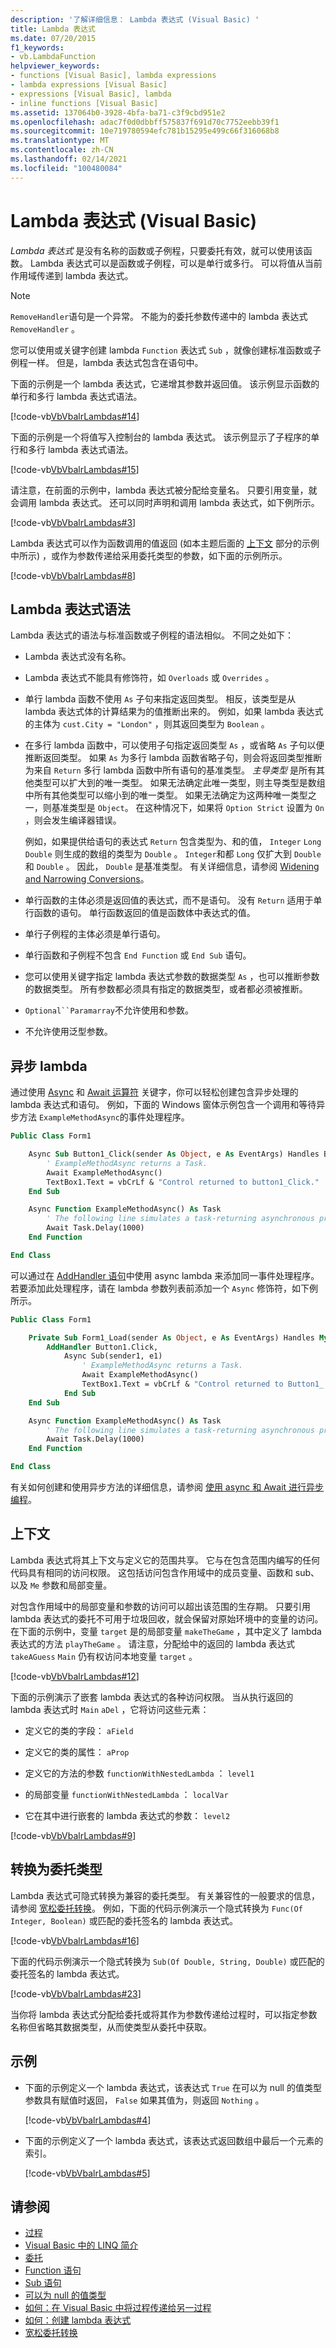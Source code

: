 ```yaml
---
description: '了解详细信息： Lambda 表达式 (Visual Basic) '
title: Lambda 表达式
ms.date: 07/20/2015
f1_keywords:
- vb.LambdaFunction
helpviewer_keywords:
- functions [Visual Basic], lambda expressions
- lambda expressions [Visual Basic]
- expressions [Visual Basic], lambda
- inline functions [Visual Basic]
ms.assetid: 137064b0-3928-4bfa-ba71-c3f9cbd951e2
ms.openlocfilehash: adac7f0d0dbbff575837f691d70c7752eebb39f1
ms.sourcegitcommit: 10e719780594efc781b15295e499c66f316068b8
ms.translationtype: MT
ms.contentlocale: zh-CN
ms.lasthandoff: 02/14/2021
ms.locfileid: "100480084"
---
```

# <a name="lambda-expressions-visual-basic"></a>Lambda 表达式 (Visual Basic)

*Lambda 表达式* 是没有名称的函数或子例程，只要委托有效，就可以使用该函数。 Lambda 表达式可以是函数或子例程，可以是单行或多行。 可以将值从当前作用域传递到 lambda 表达式。

> [!NOTE]
> `RemoveHandler`语句是一个异常。 不能为的委托参数传递中的 lambda 表达式 `RemoveHandler` 。

您可以使用或关键字创建 lambda `Function` 表达式 `Sub` ，就像创建标准函数或子例程一样。 但是，lambda 表达式包含在语句中。

下面的示例是一个 lambda 表达式，它递增其参数并返回值。 该示例显示函数的单行和多行 lambda 表达式语法。

[!code-vb[VbVbalrLambdas#14](~/samples/snippets/visualbasic/VS_Snippets_VBCSharp/VbVbalrLambdas/VB/Class1.vb#14)]

下面的示例是一个将值写入控制台的 lambda 表达式。 该示例显示了子程序的单行和多行 lambda 表达式语法。

[!code-vb[VbVbalrLambdas#15](~/samples/snippets/visualbasic/VS_Snippets_VBCSharp/VbVbalrLambdas/VB/Class1.vb#15)]

请注意，在前面的示例中，lambda 表达式被分配给变量名。 只要引用变量，就会调用 lambda 表达式。 还可以同时声明和调用 lambda 表达式，如下例所示。

[!code-vb[VbVbalrLambdas#3](~/samples/snippets/visualbasic/VS_Snippets_VBCSharp/VbVbalrLambdas/VB/Class1.vb#3)]

Lambda 表达式可以作为函数调用的值返回 (如本主题后面的 [上下文](#context) 部分的示例中所示) ，或作为参数传递给采用委托类型的参数，如下面的示例所示。

[!code-vb[VbVbalrLambdas#8](~/samples/snippets/visualbasic/VS_Snippets_VBCSharp/VbVbalrLambdas/VB/Class2.vb#8)]

## <a name="lambda-expression-syntax"></a>Lambda 表达式语法

Lambda 表达式的语法与标准函数或子例程的语法相似。 不同之处如下：

- Lambda 表达式没有名称。

- Lambda 表达式不能具有修饰符，如 `Overloads` 或 `Overrides` 。

- 单行 lambda 函数不使用 `As` 子句来指定返回类型。 相反，该类型是从 lambda 表达式体的计算结果为的值推断出来的。 例如，如果 lambda 表达式的主体为 `cust.City = "London"` ，则其返回类型为 `Boolean` 。

- 在多行 lambda 函数中，可以使用子句指定返回类型 `As` ，或省略 `As` 子句以便推断返回类型。 如果 `As` 为多行 lambda 函数省略子句，则会将返回类型推断为来自 `Return` 多行 lambda 函数中所有语句的基准类型。 *主导类型* 是所有其他类型可以扩大到的唯一类型。 如果无法确定此唯一类型，则主导类型是数组中所有其他类型可以缩小到的唯一类型。 如果无法确定为这两种唯一类型之一，则基准类型是 `Object`。 在这种情况下，如果将 `Option Strict` 设置为 `On` ，则会发生编译器错误。

     例如，如果提供给语句的表达式 `Return` 包含类型为、和的值， `Integer` `Long` `Double` 则生成的数组的类型为 `Double` 。 `Integer`和都 `Long` 仅扩大到 `Double` 和 `Double` 。 因此， `Double` 是基准类型。 有关详细信息，请参阅 [Widening and Narrowing Conversions](../data-types/widening-and-narrowing-conversions.md)。

- 单行函数的主体必须是返回值的表达式，而不是语句。 没有 `Return` 适用于单行函数的语句。 单行函数返回的值是函数体中表达式的值。

- 单行子例程的主体必须是单行语句。

- 单行函数和子例程不包含 `End Function` 或 `End Sub` 语句。

- 您可以使用关键字指定 lambda 表达式参数的数据类型 `As` ，也可以推断参数的数据类型。 所有参数都必须具有指定的数据类型，或者都必须被推断。

- `Optional``Paramarray`不允许使用和参数。

- 不允许使用泛型参数。

## <a name="async-lambdas"></a>异步 lambda

通过使用 [Async](../../../language-reference/modifiers/async.md) 和 [Await 运算符](../../../language-reference/operators/await-operator.md) 关键字，你可以轻松创建包含异步处理的 lambda 表达式和语句。 例如，下面的 Windows 窗体示例包含一个调用和等待异步方法 `ExampleMethodAsync`的事件处理程序。

```vb
Public Class Form1

    Async Sub Button1_Click(sender As Object, e As EventArgs) Handles Button1.Click
        ' ExampleMethodAsync returns a Task.
        Await ExampleMethodAsync()
        TextBox1.Text = vbCrLf & "Control returned to button1_Click."
    End Sub

    Async Function ExampleMethodAsync() As Task
        ' The following line simulates a task-returning asynchronous process.
        Await Task.Delay(1000)
    End Function

End Class
```

可以通过在 [AddHandler 语句](../../../language-reference/statements/addhandler-statement.md)中使用 async lambda 来添加同一事件处理程序。 若要添加此处理程序，请在 lambda 参数列表前添加一个 `Async` 修饰符，如下例所示。

```vb
Public Class Form1

    Private Sub Form1_Load(sender As Object, e As EventArgs) Handles MyBase.Load
        AddHandler Button1.Click,
            Async Sub(sender1, e1)
                ' ExampleMethodAsync returns a Task.
                Await ExampleMethodAsync()
                TextBox1.Text = vbCrLf & "Control returned to Button1_ Click."
            End Sub
    End Sub

    Async Function ExampleMethodAsync() As Task
        ' The following line simulates a task-returning asynchronous process.
        Await Task.Delay(1000)
    End Function

End Class
```

有关如何创建和使用异步方法的详细信息，请参阅 [使用 async 和 Await 进行异步编程](../../concepts/async/index.md)。

## <a name="context"></a>上下文

Lambda 表达式将其上下文与定义它的范围共享。 它与在包含范围内编写的任何代码具有相同的访问权限。 这包括访问包含作用域中的成员变量、函数和 sub、以及 `Me` 参数和局部变量。

对包含作用域中的局部变量和参数的访问可以超出该范围的生存期。 只要引用 lambda 表达式的委托不可用于垃圾回收，就会保留对原始环境中的变量的访问。 在下面的示例中，变量 `target` 是的局部变量 `makeTheGame` ，其中定义了 lambda 表达式的方法 `playTheGame` 。 请注意，分配给中的返回的 lambda 表达式 `takeAGuess` `Main` 仍有权访问本地变量 `target` 。

[!code-vb[VbVbalrLambdas#12](~/samples/snippets/visualbasic/VS_Snippets_VBCSharp/VbVbalrLambdas/VB/Class6.vb#12)]

下面的示例演示了嵌套 lambda 表达式的各种访问权限。 当从执行返回的 lambda 表达式时 `Main` `aDel` ，它将访问这些元素：

- 定义它的类的字段： `aField`

- 定义它的类的属性： `aProp`

- 定义它的方法的参数 `functionWithNestedLambda` ： `level1`

- 的局部变量 `functionWithNestedLambda` ： `localVar`

- 它在其中进行嵌套的 lambda 表达式的参数： `level2`

 [!code-vb[VbVbalrLambdas#9](~/samples/snippets/visualbasic/VS_Snippets_VBCSharp/VbVbalrLambdas/VB/Class3.vb#9)]

## <a name="converting-to-a-delegate-type"></a>转换为委托类型

Lambda 表达式可隐式转换为兼容的委托类型。 有关兼容性的一般要求的信息，请参阅 [宽松委托转换](../delegates/relaxed-delegate-conversion.md)。 例如，下面的代码示例演示一个隐式转换为 `Func(Of Integer, Boolean)` 或匹配的委托签名的 lambda 表达式。

[!code-vb[VbVbalrLambdas#16](~/samples/snippets/visualbasic/VS_Snippets_VBCSharp/VbVbalrLambdas/VB/Class1.vb#16)]

下面的代码示例演示一个隐式转换为 `Sub(Of Double, String, Double)` 或匹配的委托签名的 lambda 表达式。

[!code-vb[VbVbalrLambdas#23](~/samples/snippets/visualbasic/VS_Snippets_VBCSharp/VbVbalrLambdas/VB/class7.vb#23)]

当你将 lambda 表达式分配给委托或将其作为参数传递给过程时，可以指定参数名称但省略其数据类型，从而使类型从委托中获取。

## <a name="examples"></a>示例

- 下面的示例定义一个 lambda 表达式，该表达式 `True` 在可以为 null 的值类型参数具有赋值时返回， `False` 如果其值为，则返回 `Nothing` 。

     [!code-vb[VbVbalrLambdas#4](~/samples/snippets/visualbasic/VS_Snippets_VBCSharp/VbVbalrLambdas/VB/Class1.vb#4)]

- 下面的示例定义了一个 lambda 表达式，该表达式返回数组中最后一个元素的索引。

     [!code-vb[VbVbalrLambdas#5](~/samples/snippets/visualbasic/VS_Snippets_VBCSharp/VbVbalrLambdas/VB/Class1.vb#5)]

## <a name="see-also"></a>请参阅

- [过程](./index.md)
- [Visual Basic 中的 LINQ 简介](../linq/introduction-to-linq.md)
- [委托](../delegates/index.md)
- [Function 语句](../../../language-reference/statements/function-statement.md)
- [Sub 语句](../../../language-reference/statements/sub-statement.md)
- [可以为 null 的值类型](../data-types/nullable-value-types.md)
- [如何：在 Visual Basic 中将过程传递给另一过程](../delegates/how-to-pass-procedures-to-another-procedure.md)
- [如何：创建 lambda 表达式](./how-to-create-a-lambda-expression.md)
- [宽松委托转换](../delegates/relaxed-delegate-conversion.md)
